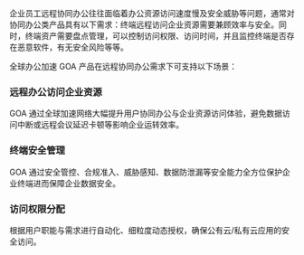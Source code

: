 企业员工远程协同办公往往面临着办公资源访问速度慢及安全威胁等问题，通常对协同办公类产品具有以下需求：终端远程访问企业资源需要兼顾效率与安全。同时，终端资产需要盘点管理，可以控制访问权限、访问时间，并且监控终端是否存在恶意软件，有无安全风险等等。

全球办公加速 GOA 产品在远程协同办公需求下可支持以下场景：

### 远程办公访问企业资源
GOA 通过全球加速网络大幅提升用户协同办公与企业资源访问体验，避免数据访问中断或远程会议延迟卡顿等影响企业运转效率。
### 终端安全管理
GOA 通过安全管控、合规准入、威胁感知、数据防泄漏等安全能力全方位保护企业终端进而保障企业数据安全。
### 访问权限分配
根据用户职能与需求进行自动化、细粒度动态授权，确保公有云/私有云应用的安全访问。



